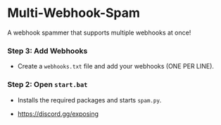 # Multi-Webhook-Spam

A webhook spammer that supports multiple webhooks at once!

### Step 3: Add Webhooks
- Create a `webhooks.txt` file and add your webhooks (ONE PER LINE).

### Step 2: Open `start.bat`
- Installs the required packages and starts `spam.py`.

- https://discord.gg/exposing
